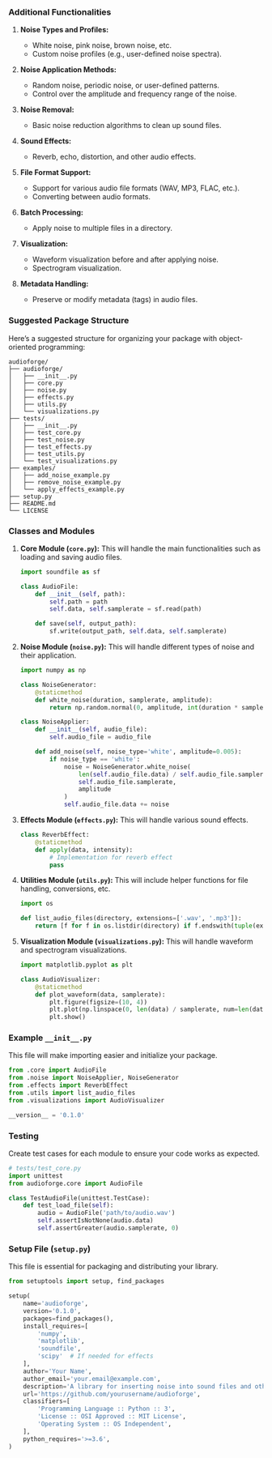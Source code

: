 ### Additional Functionalities
1. **Noise Types and Profiles:**
   - White noise, pink noise, brown noise, etc.
   - Custom noise profiles (e.g., user-defined noise spectra).

2. **Noise Application Methods:**
   - Random noise, periodic noise, or user-defined patterns.
   - Control over the amplitude and frequency range of the noise.

3. **Noise Removal:**
   - Basic noise reduction algorithms to clean up sound files.

4. **Sound Effects:**
   - Reverb, echo, distortion, and other audio effects.

5. **File Format Support:**
   - Support for various audio file formats (WAV, MP3, FLAC, etc.).
   - Converting between audio formats.

6. **Batch Processing:**
   - Apply noise to multiple files in a directory.

7. **Visualization:**
   - Waveform visualization before and after applying noise.
   - Spectrogram visualization.

8. **Metadata Handling:**
   - Preserve or modify metadata (tags) in audio files.

### Suggested Package Structure

Here’s a suggested structure for organizing your package with object-oriented programming:

```
audioforge/
├── audioforge/
│   ├── __init__.py
│   ├── core.py
│   ├── noise.py
│   ├── effects.py
│   ├── utils.py
│   └── visualizations.py
├── tests/
│   ├── __init__.py
│   ├── test_core.py
│   ├── test_noise.py
│   ├── test_effects.py
│   ├── test_utils.py
│   └── test_visualizations.py
├── examples/
│   ├── add_noise_example.py
│   ├── remove_noise_example.py
│   └── apply_effects_example.py
├── setup.py
├── README.md
└── LICENSE
```

### Classes and Modules

1. **Core Module (`core.py`):**
   This will handle the main functionalities such as loading and saving audio files.
   ```python
   import soundfile as sf

   class AudioFile:
       def __init__(self, path):
           self.path = path
           self.data, self.samplerate = sf.read(path)

       def save(self, output_path):
           sf.write(output_path, self.data, self.samplerate)
   ```

2. **Noise Module (`noise.py`):**
   This will handle different types of noise and their application.
   ```python
   import numpy as np

   class NoiseGenerator:
       @staticmethod
       def white_noise(duration, samplerate, amplitude):
           return np.random.normal(0, amplitude, int(duration * samplerate))

   class NoiseApplier:
       def __init__(self, audio_file):
           self.audio_file = audio_file

       def add_noise(self, noise_type='white', amplitude=0.005):
           if noise_type == 'white':
               noise = NoiseGenerator.white_noise(
                   len(self.audio_file.data) / self.audio_file.samplerate, 
                   self.audio_file.samplerate, 
                   amplitude
               )
               self.audio_file.data += noise
   ```

3. **Effects Module (`effects.py`):**
   This will handle various sound effects.
   ```python
   class ReverbEffect:
       @staticmethod
       def apply(data, intensity):
           # Implementation for reverb effect
           pass
   ```

4. **Utilities Module (`utils.py`):**
   This will include helper functions for file handling, conversions, etc.
   ```python
   import os

   def list_audio_files(directory, extensions=['.wav', '.mp3']):
       return [f for f in os.listdir(directory) if f.endswith(tuple(extensions))]
   ```

5. **Visualization Module (`visualizations.py`):**
   This will handle waveform and spectrogram visualizations.
   ```python
   import matplotlib.pyplot as plt

   class AudioVisualizer:
       @staticmethod
       def plot_waveform(data, samplerate):
           plt.figure(figsize=(10, 4))
           plt.plot(np.linspace(0, len(data) / samplerate, num=len(data)), data)
           plt.show()
   ```

### Example `__init__.py`

This file will make importing easier and initialize your package.
```python
from .core import AudioFile
from .noise import NoiseApplier, NoiseGenerator
from .effects import ReverbEffect
from .utils import list_audio_files
from .visualizations import AudioVisualizer

__version__ = '0.1.0'
```

### Testing

Create test cases for each module to ensure your code works as expected.
```python
# tests/test_core.py
import unittest
from audioforge.core import AudioFile

class TestAudioFile(unittest.TestCase):
    def test_load_file(self):
        audio = AudioFile('path/to/audio.wav')
        self.assertIsNotNone(audio.data)
        self.assertGreater(audio.samplerate, 0)
```

### Setup File (`setup.py`)

This file is essential for packaging and distributing your library.
```python
from setuptools import setup, find_packages

setup(
    name='audioforge',
    version='0.1.0',
    packages=find_packages(),
    install_requires=[
        'numpy',
        'matplotlib',
        'soundfile',
        'scipy'  # If needed for effects
    ],
    author='Your Name',
    author_email='your.email@example.com',
    description='A library for inserting noise into sound files and other audio manipulations.',
    url='https://github.com/yourusername/audioforge',
    classifiers=[
        'Programming Language :: Python :: 3',
        'License :: OSI Approved :: MIT License',
        'Operating System :: OS Independent',
    ],
    python_requires='>=3.6',
)
```